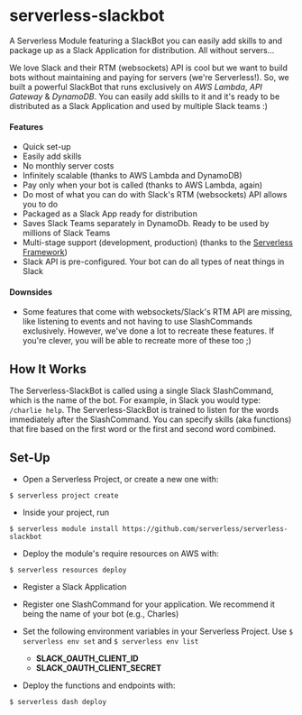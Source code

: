 serverless-slackbot
===================

A Serverless Module featuring a SlackBot you can easily add skills to and package up as a Slack Application for distribution.  All without servers...

We love Slack and their RTM (websockets) API is cool but we want to build bots without maintaining and paying for servers (we're Serverless!).  So, we built a powerful SlackBot that runs exclusively on *AWS Lambda*, *API Gateway* & *DynamoDB*.  You can easily add skills to it and it's ready to be distributed as a Slack Application and used by multiple Slack teams :)

#### Features
* Quick set-up
* Easily add skills
* No monthly server costs
* Infinitely scalable (thanks to AWS Lambda and DynamoDB)
* Pay only when your bot is called (thanks to AWS Lambda, again)
* Do most of what you can do with Slack's RTM (websockets) API allows you to do
* Packaged as a Slack App ready for distribution
* Saves Slack Teams separately in DynamoDb.  Ready to be used by millions of Slack Teams
* Multi-stage support (development, production) (thanks to the [Serverless Framework](http://www.serverless.com))
* Slack API is pre-configured.  Your bot can do all types of neat things in Slack

#### Downsides
* Some features that come with websockets/Slack's RTM API are missing, like listening to events and not having to use SlashCommands exclusively.  However, we've done a lot to recreate these features.  If you're clever, you will be able to recreate more of these too ;)

## How It Works
The Serverless-SlackBot is called using a single Slack SlashCommand, which is the name of the bot.  For example, in Slack you would type: `/charlie help`.  The Serverless-SlackBot is trained to listen for the words immediately after the SlashCommand.  You can specify skills (aka functions) that fire based on the first word or the first and second word combined.


## Set-Up
* Open a Serverless Project, or create a new one with:
```
$ serverless project create
```
* Inside your project, run
```
$ serverless module install https://github.com/serverless/serverless-slackbot
```
* Deploy the module's require resources on AWS with:
```
$ serverless resources deploy
```
* Register a Slack Application
* Register one SlashCommand for your application.  We recommend it being the name of your bot (e.g., Charles)
* Set the following environment variables in your Serverless Project.  Use `$ serverless env set` and `$ serverless env list`
  * **SLACK_OAUTH_CLIENT_ID**
  * **SLACK_OAUTH_CLIENT_SECRET**

* Deploy the functions and endpoints with:
```
$ serverless dash deploy
```